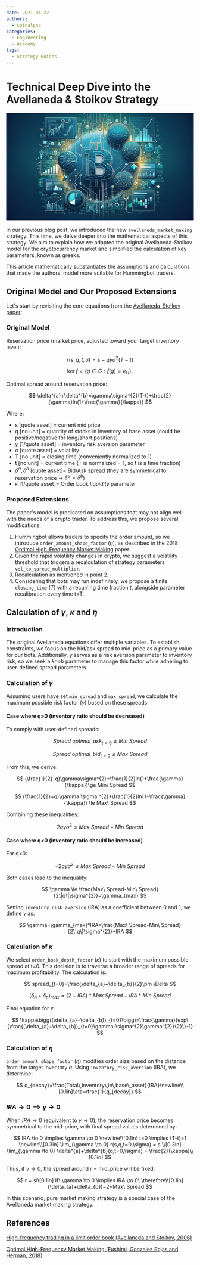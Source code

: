 ```yaml
---
date: 2021-04-22
authors:
  - coinalpha
categories:
  - Engineering
  - Academy
tags:
  - Strategy Guides
---
```


# Technical Deep Dive into the Avellaneda & Stoikov Strategy

![cover](cover.webp)

In our previous blog post, we introduced the new `avellaneda_market_making` strategy. This time, we delve deeper into the mathematical aspects of this strategy. We aim to explain how we adapted the original Avellaneda-Stoikov model for the cryptocurrency market and simplified the calculation of key parameters, known as greeks.

This article mathematically substantiates the assumptions and calculations that made the authors' model more suitable for Hummingbot traders.

## Original Model and Our Proposed Extensions

Let's start by revisiting the core equations from the [Avellaneda-Stoikov paper](https://www.math.nyu.edu/faculty/avellane/HighFrequencyTrading.pdf):

<!-- more -->

### Original Model

Reservation price (market price, adjusted toward your target inventory level):

$$
r(s,q,t,\sigma)=s-q\gamma\sigma^{2}(T-t)
$$

$$
\operatorname{ker} f=\{g\in G:f(g)=e_{H}\}{\mbox{.}}
$$

Optimal spread around reservation price:

$$
\delta^{a}+\delta^{b}=\gamma\sigma^{2}(T-t)+\frac{2}{\gamma}ln(1+\frac{\gamma}{\kappa})
$$

Where:

- s [quote asset] = current mid price
- q [no unit] = quantity of stocks in inventory of base asset (could be positive/negative for long/short positions)
- $\gamma$ [1/quote asset] = inventory risk aversion parameter
- $\sigma$ [quote asset] = volatility
- T [no unit] = closing time (conveniently normalized to 1)
- t [no unit] = current time (T is normalized = 1, so t is a time fraction)
- $\delta^{a}, \delta^{b}$ [quote asset]= Bid/Ask spread (they are symmetrical to reservation price → $\delta^{a}=\delta^{b}$)
- $\kappa$ [1/quote asset]= Order book *liquidity* parameter

### Proposed Extensions

The paper's model is predicated on assumptions that may not align well with the needs of a crypto trader. To address this, we propose several modifications:

1. Hummingbot allows traders to specify the order amount, so we introduce `order_amount_shape_factor` ($\eta$), as described in the 2018 [Optimal High-Frequency Market Making](http://stanford.edu/class/msande448/2018/Final/Reports/gr5.pdf) paper.
2. Given the rapid volatility changes in crypto, we suggest a volatility threshold that triggers a recalculation of strategy parameters `vol_to_spread_multiplier`.
3. Recalculation as mentioned in point 2.
4. Considering that bots may run indefinitely, we propose a finite `closing_time` (_T_) with a recurring time fraction _t_, alongside parameter recalibration every time t=T.

## Calculation of $\gamma$, $\kappa$ and $\eta$

### Introduction

The original Avellaneda equations offer multiple variables. To establish constraints, we focus on the bid/ask spread to mid-price as a primary value for our bots. Additionally, $\gamma$ serves as a risk aversion parameter to inventory risk, so we seek a *knob* parameter to manage this factor while adhering to user-defined spread parameters.

### Calculation of $\gamma$

Assuming users have set `min_spread` and `max_spread`, we calculate the maximum possible risk factor ($\gamma$) based on these spreads:

#### Case where q&gt;0 (inventory ratio should be decreased)

To comply with user-defined spreads:

$$
Spread\ optimal\_ask_{t=0}\ge Min\ Spread
$$

$$
Spread\ optimal\_bid_{t=0}\le Max\ Spread
$$

From this, we derive:

$$
(\frac{1}{2}-q)\gamma\sigma^{2}+\frac{1}{2}ln(1+\frac{\gamma}{\kappa})\ge Min\ Spread
$$

$$
(\frac{1}{2}+q)\gamma \sigma ^{2}+\frac{1}{2}ln(1+\frac{\gamma}{\kappa}) \le Max\ Spread
$$

Combining these inequalities:

$$
2q\gamma\sigma^{2} \le Max\ Spread - Min\ Spread
$$

#### Case where q&lt;0 (inventory ratio should be increased)

For q&lt;0:

$$
-2q\gamma\sigma^{2} \le Max\ Spread - Min\ Spread
$$

Both cases lead to the inequality:

$$
\gamma \le \frac{Max\ Spread-Min\ Spread}{2\|q\|\sigma^{2}}=\gamma_{max}
$$

Setting `inventory_risk_aversion` (IRA) as a coefficient between 0 and 1, we define $\gamma$ as:

$$
\gamma=\gamma_{max}*IRA=\frac{Max\ Spread-Min\ Spread}{2\|q\|\sigma^{2}}*IRA
$$

### Calculation of $\kappa$

We select `order_book_depth_factor` ($\kappa$) to start with the maximum possible spread at t=0. This decision is to traverse a broader range of spreads for maximum profitability. The calculation is:

$$
spread_{t=0}=\frac{\delta_{a}+\delta_{b}}{2}\pm \Delta
$$

$$
(\delta_{a}+\delta_{b})_{max}=(2-IRA)*Max\ Spread+IRA*Min\ Spread
$$

Final equation for $\kappa$:

$$
\kappa\bigg((\delta_{a}+\delta_{b})_{t=0}\bigg)=\frac{\gamma}{exp\{\frac{(\delta_{a}+\delta_{b})_{t=0}\gamma-\sigma^{2}\gamma^{2}}{2}\}-1}
$$

### Calculation of $\eta$

`order_amount_shape_factor` ($\eta$) modifies order size based on the distance from the target inventory _q_. Using `inventory_risk_aversion` (IRA), we determine:

$$
q_{decay}=\frac{Total\,inventory\,in\,base\_asset}{IRA}\newline\\[0.1in]\eta=\frac{1}{q_{decay}}
$$

### $IRA \to 0 \implies \gamma \to 0$

When $IRA \to 0$ (equivalent to $\gamma \to 0$), the reservation price becomes symmetrical to the mid-price, with final spread values determined by:

$$
IRA \to 0 \implies \gamma \to 0 \newline\\[0.1in]
t=0 \implies (T-t)=1 \newline\\[0.3in]
\lim_{\gamma \to 0} r(s,q,t=0,\sigma) = s \\[0.3in]
\lim_{\gamma \to 0} \delta^{a}+\delta^{b}(q,t=0,\sigma) = \frac{2}{\kappa}\\[0.1in]
$$

Thus, if $\gamma \to 0$, the spread around r = mid_price will be fixed:

$$
r = s\\[0.1in]
If\ \gamma \to 0 \implies IRA \to 0\ \therefore\\[0.1in]
(\delta_{a}+\delta_{b})=2*Max\ Spread
$$

In this scenario, pure market making strategy is a special case of the Avellaneda market making strategy.

## References

[High-frequency trading in a limit order book (Avellaneda and Stoikov, 2006)](https://people.orie.cornell.edu/sfs33/LimitOrderBook.pdf)

[Optimal High-Frequency Market Making (Fushimi, Gonzalez Rojas and Herman, 2018)](http://stanford.edu/class/msande448/2018/Final/Reports/gr5.pdf)
